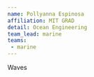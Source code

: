 ```yaml
---
name: Pollyanna Espinosa
affiliation: MIT GRAD
detail: Ocean Engineering
team_lead: marine
teams:
 - marine
---
```


Waves
